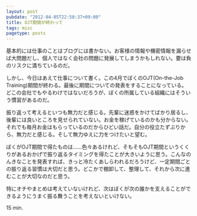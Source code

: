 ```yaml
---
layout: post
pubdate: "2012-04-05T22:58:37+09:00"
title: OJT期間が終わって
tags: misc
pagetype: posts
---
```

基本的には仕事のことはブログには書かない。お客様の情報や機密情報を漏らせば大問題だし、個人ではなく会社の問題に発展してしまうかもしれない。要は負のリスクに満ちているのだ。

しかし、今日はあえて仕事について書く。この4月でぼくのOJT(On-the-Job Training)期間が終わる。最後に期間についての発表をすることになっている。どこの会社でもやるわけではないだろうが、ぼくの所属している組織にはそういう慣習があるのだ。

振り返って考えるといつも無力だと感じる。先輩に迷惑をかけてばかり居るし、後輩には良いところを見せられていない。お金を稼げているのかも分からない。それでも毎月お金はもらっているのだからひどい話だ。自分の役立たずぶりから、無力だと感じる。そして無力ゆえに力をつけたいと望む。

ぼくがOJT期間で得たものは……色々あるけれど、そもそもOJT期間というくくりがあるおかげで振り返るタイミングを得たことが大きいように思う。こんなのんきなことを発表すれば、きっと冷たくあしらわれるだろうけど、一定期間ごとの振り返る習慣は大切だと思う。どこかで棚卸して、整理して、それから次に進むことが大切なのだと思う。

特にオチやまとめは考えていないけれど、次はぼくが次の誰かを支えることができるようにうまく振る舞うことを考えないといけない。

15 min.
